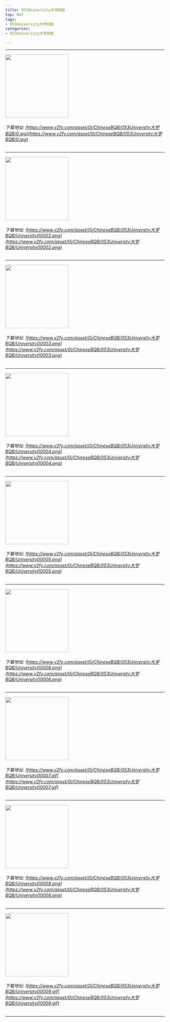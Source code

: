 ```yaml
---
title: 053University大学BQB
top: 947
tags:
- 053University大学BQB
categories:
- 053University大学BQB

---
```


------

<!-- more -->

<img height='200px' style='height:200px;'  src='/ChineseBQB/images/loading.png' data-original='https://www.v2fy.com/asset/0i/ChineseBQB/053University大学BQB/0.jpg' /><br/><h6>下载地址: [https://www.v2fy.com/asset/0i/ChineseBQB/053University大学BQB/0.jpg](https://www.v2fy.com/asset/0i/ChineseBQB/053University大学BQB/0.jpg)</h6><hr/><img height='200px' style='height:200px;'  src='/ChineseBQB/images/loading.png' data-original='https://www.v2fy.com/asset/0i/ChineseBQB/053University大学BQB/University00002.png' /><br/><h6>下载地址: [https://www.v2fy.com/asset/0i/ChineseBQB/053University大学BQB/University00002.png](https://www.v2fy.com/asset/0i/ChineseBQB/053University大学BQB/University00002.png)</h6><hr/><img height='200px' style='height:200px;'  src='/ChineseBQB/images/loading.png' data-original='https://www.v2fy.com/asset/0i/ChineseBQB/053University大学BQB/University00003.png' /><br/><h6>下载地址: [https://www.v2fy.com/asset/0i/ChineseBQB/053University大学BQB/University00003.png](https://www.v2fy.com/asset/0i/ChineseBQB/053University大学BQB/University00003.png)</h6><hr/><img height='200px' style='height:200px;'  src='/ChineseBQB/images/loading.png' data-original='https://www.v2fy.com/asset/0i/ChineseBQB/053University大学BQB/University00004.png' /><br/><h6>下载地址: [https://www.v2fy.com/asset/0i/ChineseBQB/053University大学BQB/University00004.png](https://www.v2fy.com/asset/0i/ChineseBQB/053University大学BQB/University00004.png)</h6><hr/><img height='200px' style='height:200px;'  src='/ChineseBQB/images/loading.png' data-original='https://www.v2fy.com/asset/0i/ChineseBQB/053University大学BQB/University00005.png' /><br/><h6>下载地址: [https://www.v2fy.com/asset/0i/ChineseBQB/053University大学BQB/University00005.png](https://www.v2fy.com/asset/0i/ChineseBQB/053University大学BQB/University00005.png)</h6><hr/><img height='200px' style='height:200px;'  src='/ChineseBQB/images/loading.png' data-original='https://www.v2fy.com/asset/0i/ChineseBQB/053University大学BQB/University00006.png' /><br/><h6>下载地址: [https://www.v2fy.com/asset/0i/ChineseBQB/053University大学BQB/University00006.png](https://www.v2fy.com/asset/0i/ChineseBQB/053University大学BQB/University00006.png)</h6><hr/><img height='200px' style='height:200px;'  src='/ChineseBQB/images/loading.png' data-original='https://www.v2fy.com/asset/0i/ChineseBQB/053University大学BQB/University00007.gif' /><br/><h6>下载地址: [https://www.v2fy.com/asset/0i/ChineseBQB/053University大学BQB/University00007.gif](https://www.v2fy.com/asset/0i/ChineseBQB/053University大学BQB/University00007.gif)</h6><hr/><img height='200px' style='height:200px;'  src='/ChineseBQB/images/loading.png' data-original='https://www.v2fy.com/asset/0i/ChineseBQB/053University大学BQB/University00008.png' /><br/><h6>下载地址: [https://www.v2fy.com/asset/0i/ChineseBQB/053University大学BQB/University00008.png](https://www.v2fy.com/asset/0i/ChineseBQB/053University大学BQB/University00008.png)</h6><hr/><img height='200px' style='height:200px;'  src='/ChineseBQB/images/loading.png' data-original='https://www.v2fy.com/asset/0i/ChineseBQB/053University大学BQB/University00009.gif' /><br/><h6>下载地址: [https://www.v2fy.com/asset/0i/ChineseBQB/053University大学BQB/University00009.gif](https://www.v2fy.com/asset/0i/ChineseBQB/053University大学BQB/University00009.gif)</h6><hr/>